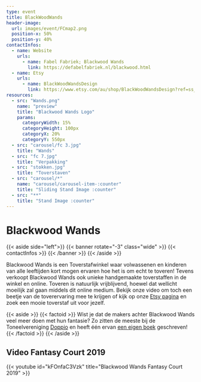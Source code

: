 ```yaml
---
type: event
title: BlackWoodWands
header-image:
  url: images/event/FCmap2.png
  position-x: 50%
  position-y: 40%
contactInfos:
  - name: Website
    urls:
      - name: Fabel Fabriek; Blackwood Wands
        link: https://defabelfabriek.nl/blackwood.html
  - name: Etsy
    urls:
      - name: BlackWoodWandsDesign
        link: https://www.etsy.com/au/shop/BlackWoodWandsDesign?ref=ss_profile
resources:
  - src: "Wands.png"
    name: "preview"
    title: "Blackwood Wands Logo"
    params:
      categoryWidth: 15%
      categoryHeight: 100px
      categoryX: 20%
      categoryY: 550px
  - src: "carousel/fc 3.jpg"
    title: "Wands"
  - src: "fc 7.jpg"
    title: "Verpakking"
  - src: "stokken.jpg"
    title: "Toverstaven"
  - src: "carousel/*"
    name: "carousel/carousel-item-:counter"
    title: "Sliding Stand Image :counter"
  - src: "**"
    title: "Stand Image :counter"
---
```


# Blackwood Wands
{{< aside side="left">}}
  {{< banner rotate="-3" class="wide" >}}
      {{< contactInfos >}}
  {{< /banner >}}
{{< /aside >}}

Blackwood Wands is een Toverstafwinkel waar volwassenen en kinderen van alle leeftijden kort mogen ervaren hoe het is om echt te toveren! Tevens verkoopt Blackwood Wands ook unieke handgemaakte toverstaffen in de winkel en online. Toveren is natuurlijk vrijblijvend, hoewel dat wellicht moeilijk zal gaan middels dit online medium. Bekijk onze video om toch een beetje van de toverervaring mee te krijgen of kijk op onze [Etsy pagina](https://www.etsy.com/au/shop/BlackWoodWandsDesign?ref=ss_profile) en zoek een mooie toverstaf uit voor jezelf.

{{< aside >}}
    {{< factoid >}}
        Wist je dat de makers achter Blackwood Wands veel meer doen met hun fantasie? Zo zitten de meeste bij de Toneelvereniging <a href="https://doppio.nl/" target="_blank">Doppio</a> en heeft één ervan <a href="/event-2021/andere-waren/tussen-licht-en-duisternis/">een eigen boek</a> geschreven!
    {{< /factoid >}}
{{< /aside >}}

## Video Fantasy Court 2019
{{< youtube id="kFOnfaC3Vzk" title="Blackwood Wands Fantasy Court 2019" >}}
